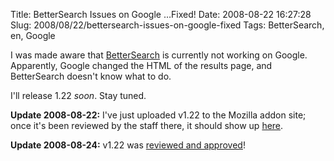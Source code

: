 Title: BetterSearch Issues on Google …Fixed!
Date: 2008-08-22 16:27:28
Slug: 2008/08/22/bettersearch-issues-on-google-fixed
Tags: BetterSearch, en, Google


I was made aware that [BetterSearch][1] is currently not working on Google.
Apparently, Google changed the HTML of the results page, and BetterSearch
doesn't know what to do.

I'll release 1.22 _soon_. Stay tuned.

**Update 2008-08-22:** I've just uploaded v1.22 to the Mozilla addon site; once it's been reviewed by the staff there, it should show up [here][2].

**Update 2008-08-24:** v1.22 was [reviewed and approved][2]!

   [1]: http://bettersearch.zottmann.org/
   [2]: https://addons.mozilla.org/en-US/firefox/addon/211
